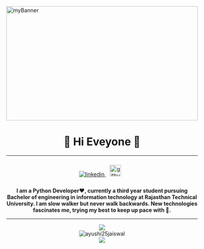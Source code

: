 <img src="https://user-images.githubusercontent.com/56766678/151759339-06a302b0-6caa-42ab-9802-776e6769eae5.png" alt="myBanner" height=300px width=100%>
<h1 align="center">🍁 Hi Eveyone 🍁 </h1>


--- 

 
<div align="center">
 <a href="https://www.linkedin.com/in/ayushi-jaiswal-69804a216" target="_blank">
<img src=https://img.shields.io/badge/linkedin-%231E77B5.svg?&style=for-the-badge&logo=linkedin&logoColor=white alt=linkedin style="margin-bottom: 5px;" />
</a>
<a href="https://ayushi-blog.herokuapp.com/" target="_blank">
<img src="https://user-images.githubusercontent.com/56766678/151764755-23af64f6-baae-41f8-b273-2fc0e07271fc.png" alt=github style="margin-bottom: 5px; height:30px ; width:30px; padding:10px" />
</a>  

 

**I am a Python Developer❤, currently a third year student pursuing Bachelor of engineering in information technology at Rajasthan Technical University. I am slow walker but never walk backwards. New technologies fascinates me, trying my best to keep up pace with 🍃.**

    
 
<!--  <h1> Projects<h1>
 
  <div>
 <img src="https://user-images.githubusercontent.com/56766678/151760880-83f1690f-75c6-4a96-96f0-fc78aaded1ce.png" alt="ayushi-blog" style="height:250px; width:350px; float: left;padding-right: 20px">
  </div>
  
  <div>
   <div> <img src="https://user-images.githubusercontent.com/56766678/151761084-0a7d8084-a10f-4c36-a0cd-f2fd7a8fb82b.png" alt="RAKSHA" style="height:250px; width:350px; float: left;"></div>
  </div>
  <figure>
  <figcaption>Ayushi_Blog</figcaption>
   <img src="https://user-images.githubusercontent.com/56766678/151760880-83f1690f-75c6-4a96-96f0-fc78aaded1ce.png" alt="ayushi-blog" style="height:250px; width:350px; float: left;padding-right: 20px">
</figure> -->
 
 
   
<!--  <h1>Technical Skills 🛠</h1> -->

<!-- <p > 
 <h3> Languages </h3>
 <div>
  
   <img alt="Python" src="https://img.shields.io/badge/python-%2314354C.svg?style=for-the-badge&logo=python&logoColor=white"/>
  <img alt="C++" src="https://img.shields.io/badge/C++-%B1D0E0.svg?style=for-the-badge&logo=cplusplus&logoColor=white"/>
<img alt="HTML5" src="https://img.shields.io/badge/html5-%23E34F26.svg?&style=for-the-badge&logo=html5&logoColor=white" />
 <img alt="CSS3" src="https://img.shields.io/badge/css3-%231572B6.svg?&style=for-the-badge&logo=css3&logoColor=white" />
 <img alt="JavaScript" src="https://img.shields.io/badge/javascript-%23323330.svg?&style=for-the-badge&logo=javascript&logoColor=%23F7DF1E" />
 </div>
 
 <h3> Libraries </h3>
 <div>
  
 <img alt="Numpy" src="https://img.shields.io/badge/Numpy-777BB4?style=for-the-badge&logo=numpy&logoColor=white" />
  
 <img alt="Pandas" src="https://img.shields.io/badge/Pandas-FF6464?style=for-the-badge&logo=pandas&logoColor=white" />
   <img alt="TensorFlow" src="https://img.shields.io/badge/TensorFlow-24A19C?style=for-the-badge&logo=TensorFlow&logoColor=white" />
 <img alt="PyTorch" src="https://img.shields.io/badge/PyTorch-92A9BD?style=for-the-badge&logo=PyTorch&logoColor=white" />
 <img alt="matplotlib" src="https://img.shields.io/badge/matplotlib-D96098?style=for-the-badge&logo=matplotlib&logoColor=white" />
 <img alt="Scikit-learn " src="https://img.shields.io/badge/Scikit-learn -B3541E?style=for-the-badge&logo=Scikit-learn &logoColor=white" />
 <img alt="jquery" src="https://img.shields.io/badge/jquery-FFBD35?style=for-the-badge&logo=jquery&logoColor=white" />

 </div>
<h3> FrameWorks </h3>
 <div>
   <img alt="Django" src="https://img.shields.io/badge/Django-2D4263?style=for-the-badge&logo=Django&logoColor=white" />
   <img alt="Flask" src="https://img.shields.io/badge/Flask-781D42?style=for-the-badge&logo=Flask&logoColor=white" />
   <img alt="ReactJs" src="https://img.shields.io/badge/React-20232A?style=for-the-badge&logo=react&logoColor=61DAFB" />
   <img alt="NodeJs" src="https://img.shields.io/badge/Node.js-339933?style=for-the-badge&logo=nodedotjs&logoColor=white" />
 </div>

 <h3>Tools </h3>
 <div>
    <img alt="Jupyter" src="https://img.shields.io/badge/Jupyter-F37626.svg?&style=for-the-badge&logo=Jupyter&logoColor=white" />
    <img alt="firebase" src="https://img.shields.io/badge/firebase-ffca28?style=for-the-badge&logo=firebase&logoColor=black" />
    <img alt="Git" src="https://img.shields.io/badge/Git-F05032?style=for-the-badge&logo=git&logoColor=white" />
    <img alt="VS Code" src="https://img.shields.io/badge/Visual_Studio_Code-0078D4?style=for-the-badge&logo=visual%20studio%20code&logoColor=white" />
 </div>

</p>   -->
 
 ---  
 
   
 <div align="center">
<img src="https://github-readme-stats.vercel.app/api/top-langs/?username=ayushi25jaiswal&layout=compact&theme=midnight-purple"></img>

</div>  
<div align="center">
<img align="center" src="https://github-readme-streak-stats.herokuapp.com/?user=ayushi25jaiswal&theme=cobalt" alt="ayushi25jaiswal" />
  </div> 

<div align="center"


<img src="https://gpvc.arturio.dev/ayushi25jaiswal"></img>
</div>



